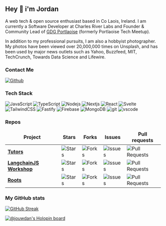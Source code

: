 ## Hey 👋 i'm Jordan

A web tech & open source enthusiast based in Co Laois, Ireland. I am currently a Software Developer at Charles River Labs and Founder & Community Lead of [GDG Portlaoise](https://gdg.community.dev/gdg-portlaoise/) (formerly Portlaoise Tech Meetup).

In addition to my professional pursuits, I am also a hobbyist photographer. My photos have been viewed over 20,000,000 times on Unsplash, and has been used by major news outlets such as Yahoo, Buzzfeed, MIT, TechCrunch, Towards Data Science and Lifewire.

### Contact Me

<p>
<a href="https://github.com/jouwdan" target="_blank">
<img alt="Github" src="https://img.shields.io/badge/GitHub-%2312100E.svg?&style=for-the-badge&logo=Github&logoColor=white" />
</a>
</p>

### Tech Stack

<p>
<img alt="JavaScript" src="https://img.shields.io/badge/-Javascript-fcdc00?style=flat-square&logo=javascript&logoColor=white" />
<img alt="TypeScript" src="https://img.shields.io/badge/-TypeScript-007ACC?style=flat-square&logo=typescript&logoColor=white" />
<img alt="Nodejs" src="https://img.shields.io/badge/-Nodejs-43853d?style=flat-square&logo=Node.js&logoColor=white" />
<img alt="Nextjs" src="https://img.shields.io/badge/-NextJS-000000?style=flat-square&logo=Next.js&logoColor=white](https://img.shields.io/badge/-NextJS-45b8d8?style=flat-square&logo=Next.js&logoColor=white" />
<img alt="React" src="https://img.shields.io/badge/-React-45b8d8?style=flat-square&logo=react&logoColor=white" />
<img alt="Svelte" src="https://img.shields.io/badge/-Svelte-ff3e00?style=flat-square&logo=svelte&logoColor=white" />
<img alt="TailwindCSS" src="https://img.shields.io/badge/-TailwindCSS-0ea5e9?style=flat-square&logo=tailwindcss&logoColor=white" />
<img alt="Fastify" src="https://img.shields.io/badge/-Fastify-363636?style=flat-square&logo=fastify&logoColor=white" />
<img alt="Firebase" src="https://img.shields.io/badge/-Firebase-1967d2?style=flat-square&logo=firebase&logoColor=white" />
<img alt="MongoDB" src="https://img.shields.io/badge/-MongoDB-13aa52?style=flat-square&logo=mongodb&logoColor=white" />
<img alt="git" src="https://img.shields.io/badge/-Git-F05032?style=flat-square&logo=git&logoColor=white" />
<img alt="vscode" src="https://img.shields.io/badge/-VSCode-007acc?style=flat-square&logo=visualstudiocode&logoColor=white" />
</p>

### Repos

<table>
  <thead align="center">
    <tr border: none;>
      <td><b>Project</b></td>
      <td><b>Stars</b></td>
      <td><b>Forks</b></td>
      <td><b>Issues</b></td>
      <td><b>Pull requests</b></td>
    </tr>
  </thead>
  <tbody>
    <tr>
      <td><a href="https://github.com/tutors-sdk/tutors"><b>Tutors</b></a></td>
      <td><img alt="Stars" src="https://img.shields.io/github/stars/tutors-sdk/tutors?style=flat-square&labelColor=343b41"/></td>
      <td><img alt="Forks" src="https://img.shields.io/github/forks/tutors-sdk/tutors?style=flat-square&labelColor=343b41"/></td>
      <td><img alt="Issues" src="https://img.shields.io/github/issues/tutors-sdk/tutors?style=flat-square&labelColor=343b41"/></td>
      <td><img alt="Pull Requests" src="https://img.shields.io/github/issues-pr/tutors-sdk/tutors?style=flat-square&labelColor=343b41"/></td>
    </tr>
    <tr>
      <td><a href="https://github.com/jouwdan/langchainjs-workshop"><b>LangchainJS Workshop</b></a></td>
      <td><img alt="Stars" src="https://img.shields.io/github/stars/jouwdan/langchainjs-workshop?style=flat-square&labelColor=343b41"/></td>
      <td><img alt="Forks" src="https://img.shields.io/github/forks/jouwdan/langchainjs-workshop?style=flat-square&labelColor=343b41"/></td>
      <td><img alt="Issues" src="https://img.shields.io/github/issues/jouwdan/langchainjs-workshop?style=flat-square&labelColor=343b41"/></td>
      <td><img alt="Pull Requests" src="https://img.shields.io/github/issues-pr/jouwdan/langchainjs-workshop?style=flat-square&labelColor=343b41"/></td>
    </tr>
    <tr>
      <td><a href="https://github.com/tutors-sdk/tutors"><b>Roots</b></a></td>
      <td><img alt="Stars" src="https://img.shields.io/github/stars/alder-ie/roots?style=flat-square&labelColor=343b41"/></td>
      <td><img alt="Forks" src="https://img.shields.io/github/forks/alder-ie/roots?style=flat-square&labelColor=343b41"/></td>
      <td><img alt="Issues" src="https://img.shields.io/github/issues/alder-ie/roots?style=flat-square&labelColor=343b41"/></td>
      <td><img alt="Pull Requests" src="https://img.shields.io/github/issues-pr/alder-ie/roots?style=flat-square&labelColor=343b41"/></td>
    </tr>
  </tbody>
</table>

### My GitHub stats

[![GitHub Streak](https://streak-stats.demolab.com?user=jouwdan&theme=dark&hide_border=true)](https://git.io/streak-stats)

[![@jouwdan's Holopin board](https://holopin.io/api/user/board?user=jouwdan)](https://holopin.io/@jouwdan)
